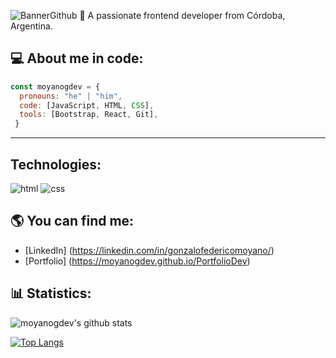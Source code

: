 ![BannerGithub](https://user-images.githubusercontent.com/100478270/189510985-919dcd88-0f7f-4278-a3fb-628111cb7ef7.png)
:man: A passionate frontend developer from Córdoba, Argentina.


## 💻 About me in code:
```js
const moyanogdev = {
  pronouns: "he" | "him",
  code: [JavaScript, HTML, CSS],
  tools: [Bootstrap, React, Git],
 }
 ```
 
 ---

## Technologies:
<img src="https://img.shields.io/badge/HTML5-E34F26?style=for-the-badge&logo=html5&logoColor=white" alt="html"/>
<img src="https://img.shields.io/badge/CSS3-1572B6?style=for-the-badge&logo=css3&logoColor=white" alt="css"/>

## :earth_americas: You can find me:
- [LinkedIn] (https://linkedin.com/in/gonzalofedericomoyano/)
- [Portfolio] (https://moyanogdev.github.io/PortfolioDev)

## :bar_chart: Statistics:
![moyanogdev's github stats](https://github-readme-stats.vercel.app/api?username=moyanogdev&theme=tokyonight)

[![Top Langs](https://github-readme-stats.vercel.app/api/top-langs/?username=moyanogdev&theme=tokyonight)](https://github.com/moyanogdev/github-readme-stats)

<!--
**Moyanogdev/Moyanogdev** is a ✨ _special_ ✨ repository because its `README.md` (this file) appears on your GitHub profile.

Here are some ideas to get you started:

- 🔭 I’m currently working on ...
- 🌱 I’m currently learning ...
- 👯 I’m looking to collaborate on ...
- 🤔 I’m looking for help with ...
- 💬 Ask me about ...
- 📫 How to reach me: ...
- 😄 Pronouns: ...
- ⚡ Fun fact: ...
-->

